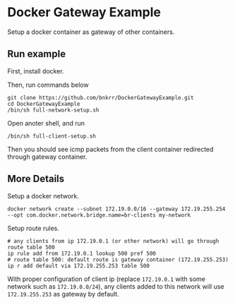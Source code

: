 # Docker Gateway Example
Setup a docker container as gateway of other containers.

## Run example
First, install docker. 

Then, run commands below

```shell
git clone https://github.com/bnkrr/DockerGatewayExample.git
cd DockerGatewayExample
/bin/sh full-network-setup.sh
```

Open anoter shell, and run
```shell
/bin/sh full-client-setup.sh
```

Then you should see icmp packets from the client container redirected through gateway container.


## More Details

Setup a docker network.
```shell
docker network create --subnet 172.19.0.0/16 --gateway 172.19.255.254 --opt com.docker.network.bridge.name=br-clients my-network
```

Setup route rules.
```shell
# any clients from ip 172.19.0.1 (or other network) will go through route table 500
ip rule add from 172.19.0.1 lookup 500 pref 500 
# route table 500: default route is gateway container (172.19.255.253)
ip r add default via 172.19.255.253 table 500
```

With proper configuration of client ip (replace `172.19.0.1` with some network such as `172.19.0.0/24`), any clients added to this network will use `172.19.255.253` as gateway by default.